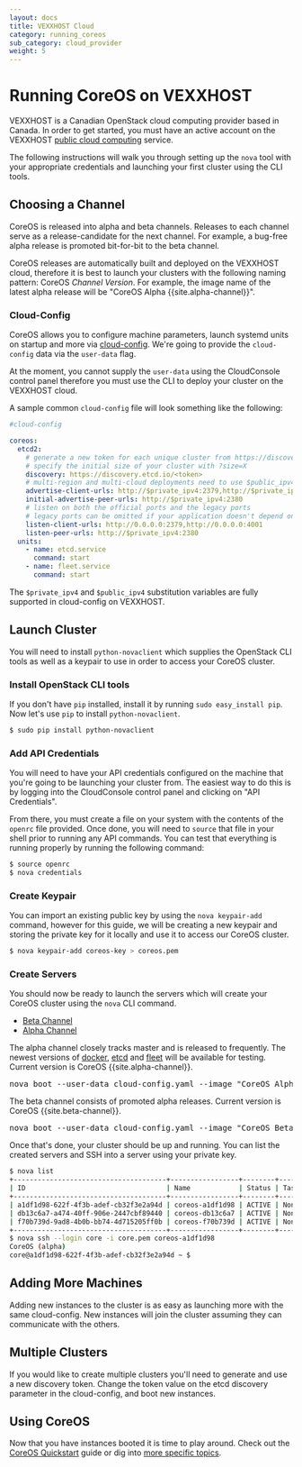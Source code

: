 ```yaml
---
layout: docs
title: VEXXHOST Cloud
category: running_coreos
sub_category: cloud_provider
weight: 5
---
```


# Running CoreOS on VEXXHOST

VEXXHOST is a Canadian OpenStack cloud computing provider based in Canada. In
order to get started, you must have an active account on the VEXXHOST
[public cloud computing][cloud-compute] service.

The following instructions will walk you through setting up the `nova` tool with
your appropriate credentials and launching your first cluster using the
CLI tools.

[cloud-compute]: http://vexxhost.com/cloud-computing

## Choosing a Channel

CoreOS is released into alpha and beta channels. Releases to each channel serve
as a release-candidate for the next channel. For example, a bug-free alpha
release is promoted bit-for-bit to the beta channel.

CoreOS releases are automatically built and deployed on the VEXXHOST cloud,
therefore it is best to launch your clusters with the following naming pattern:
CoreOS _Channel_ _Version_.  For example, the image name of the latest alpha
release will be "CoreOS Alpha {{site.alpha-channel}}".


### Cloud-Config

CoreOS allows you to configure machine parameters, launch systemd units on
startup and more via [cloud-config][cloud-config].  We're going to provide the
`cloud-config` data via the `user-data` flag.

[cloud-config]: {{site.baseurl}}/docs/cluster-management/setup/cloudinit-cloud-config

At the moment, you cannot supply the `user-data` using the CloudConsole control
panel therefore you must use the CLI to deploy your cluster on the VEXXHOST
cloud.

A sample common `cloud-config` file will look something like the following:

```yaml
#cloud-config

coreos:
  etcd2:
    # generate a new token for each unique cluster from https://discovery.etcd.io/new?size=3
    # specify the initial size of your cluster with ?size=X
    discovery: https://discovery.etcd.io/<token>
    # multi-region and multi-cloud deployments need to use $public_ipv4
    advertise-client-urls: http://$private_ipv4:2379,http://$private_ipv4:4001
    initial-advertise-peer-urls: http://$private_ipv4:2380
    # listen on both the official ports and the legacy ports
    # legacy ports can be omitted if your application doesn't depend on them
    listen-client-urls: http://0.0.0.0:2379,http://0.0.0.0:4001
    listen-peer-urls: http://$private_ipv4:2380
  units:
    - name: etcd.service
      command: start
    - name: fleet.service
      command: start
```

The `$private_ipv4` and `$public_ipv4` substitution variables are fully supported in cloud-config on VEXXHOST.

## Launch Cluster

You will need to install `python-novaclient` which supplies the OpenStack CLI
tools as well as a keypair to use in order to access your CoreOS cluster.

### Install OpenStack CLI tools

If you don't have `pip` installed, install it by running `sudo easy_install pip`.
Now let's use `pip` to install `python-novaclient`.

```sh
$ sudo pip install python-novaclient
```

### Add API Credentials

You will need to have your API credentials configured on the machine that you're
going to be launching your cluster from.  The easiest way to do this is by
logging into the CloudConsole control panel and clicking on "API Credentials".

From there, you must create a file on your system with the contents of the
`openrc` file provided.  Once done, you will need to `source` that file in your
shell prior to running any API commands.  You can test that everything is running
properly by running the following command:

```sh
$ source openrc
$ nova credentials
```

### Create Keypair

You can import an existing public key by using the `nova keypair-add` command,
however for this guide, we will be creating a new keypair and storing the
private key for it locally and use it to access our CoreOS cluster.

```sh
$ nova keypair-add coreos-key > coreos.pem
```

### Create Servers

You should now be ready to launch the servers which will create your CoreOS
cluster using the `nova` CLI command.

<div id="vexxhost-create">
  <ul class="nav nav-tabs">
    <li class="active"><a href="#beta-create" data-toggle="tab">Beta Channel</a></li>
    <li><a href="#alpha-create" data-toggle="tab">Alpha Channel</a></li>
  </ul>
  <div class="tab-content coreos-docs-image-table">
    <div class="tab-pane" id="alpha-create">
      <p>The alpha channel closely tracks master and is released to frequently. The newest versions of <a href="{{site.baseurl}}/using-coreos/docker">docker</a>, <a href="{{site.baseurl}}/using-coreos/etcd">etcd</a> and <a href="{{site.baseurl}}/using-coreos/clustering">fleet</a> will be available for testing. Current version is CoreOS {{site.alpha-channel}}.</p>
      <pre>nova boot --user-data cloud-config.yaml --image "CoreOS Alpha {{site.alpha-channel}}" --key-name coreos-key --flavor nb.2G --num-instances 3 coreos</pre>
    </div>
    <div class="tab-pane active" id="beta-create">
      <p>The beta channel consists of promoted alpha releases. Current version is CoreOS {{site.beta-channel}}.</p>
      <pre>nova boot --user-data cloud-config.yaml --image "CoreOS Beta {{site.beta-channel}}" --key-name coreos-key --flavor nb.2G --num-instances 3 coreos</pre>
    </div>
  </div>
</div>

Once that's done, your cluster should be up and running.  You can list the
created servers and SSH into a server using your private key.

```sh
$ nova list
+--------------------------------------+-----------------+--------+------------+-------------+---------------------------------------+
| ID                                   | Name            | Status | Task State | Power State | Networks                              |
+--------------------------------------+-----------------+--------+------------+-------------+---------------------------------------+
| a1df1d98-622f-4f3b-adef-cb32f3e2a94d | coreos-a1df1d98 | ACTIVE | None       | Running     | public=162.253.x.x; private=10.20.x.x |
| db13c6a7-a474-40ff-906e-2447cbf89440 | coreos-db13c6a7 | ACTIVE | None       | Running     | public=162.253.x.x; private=10.20.x.x |
| f70b739d-9ad8-4b0b-bb74-4d715205ff0b | coreos-f70b739d | ACTIVE | None       | Running     | public=162.253.x.x; private=10.20.x.x |
+--------------------------------------+-----------------+--------+------------+-------------+---------------------------------------+
$ nova ssh --login core -i core.pem coreos-a1df1d98
CoreOS (alpha)
core@a1df1d98-622f-4f3b-adef-cb32f3e2a94d ~ $
```

## Adding More Machines

Adding new instances to the cluster is as easy as launching more with the same
cloud-config. New instances will join the cluster assuming they can communicate
with the others.

## Multiple Clusters

If you would like to create multiple clusters you'll need to generate and use a
new discovery token. Change the token value on the etcd discovery parameter in the cloud-config, and boot new instances.

## Using CoreOS

Now that you have instances booted it is time to play around.
Check out the [CoreOS Quickstart]({{site.baseurl}}/docs/quickstart) guide or dig into [more specific topics]({{site.baseurl}}/docs).
